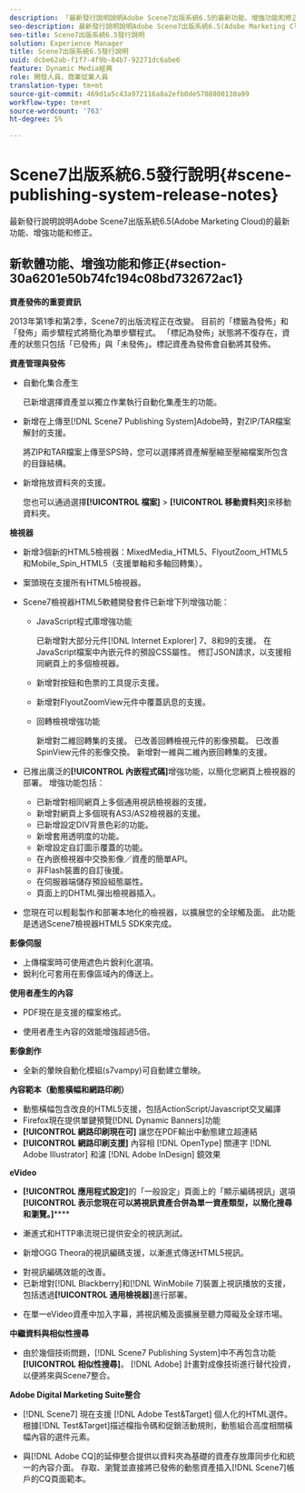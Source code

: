 ```yaml
---
description: 「最新發行說明說明Adobe Scene7出版系統6.5的最新功能、增強功能和修正，這是Adobe Marketing CloudAdobe Experience Manager解決方案的一部分。」
seo-description: 最新發行說明說明Adobe Scene7出版系統6.5(Adobe Marketing Cloud)的最新功能、增強功能和修正。
seo-title: Scene7出版系統6.5發行說明
solution: Experience Manager
title: Scene7出版系統6.5發行說明
uuid: dcbe62ab-f1f7-4f9b-84b7-92271dc6abe6
feature: Dynamic Media經典
role: 開發人員，商業從業人員
translation-type: tm+mt
source-git-commit: 469d1a5c43a972116a8a2efb0de5708800130a99
workflow-type: tm+mt
source-wordcount: '763'
ht-degree: 5%

---
```



# Scene7出版系統6.5發行說明{#scene-publishing-system-release-notes}

最新發行說明說明Adobe Scene7出版系統6.5(Adobe Marketing Cloud)的最新功能、增強功能和修正。

## 新軟體功能、增強功能和修正{#section-30a6201e50b74fc194c08bd732672ac1}

**資產發佈的重要資訊**

2013年第1季和第2季，Scene7的出版流程正在改變。 目前的「標籤為發佈」和「發佈」兩步驟程式將簡化為單步驟程式。 「標記為發佈」狀態將不復存在，資產的狀態只包括「已發佈」與「未發佈」。標記資產為發佈會自動將其發佈。

**資產管理與發佈**

* 自動化集合產生

   已新增選擇資產並以獨立作業執行自動化集產生的功能。
* 新增在上傳至[!DNL Scene7 Publishing System]Adobe時，對ZIP/TAR檔案解封的支援。

   將ZIP和TAR檔案上傳至SPS時，您可以選擇將資產解壓縮至壓縮檔案所包含的目錄結構。

* 新增拖放資料夾的支援。

   您也可以通過選擇&#x200B;**[!UICONTROL 檔案]** > **[!UICONTROL 移動資料夾]**&#x200B;來移動資料夾。

**檢視器**

* 新增3個新的HTML5檢視器：MixedMedia_HTML5、FlyoutZoom_HTML5和Mobile_Spin_HTML5（支援單軸和多軸回轉集）。

<!-- 
  [More information](http://help.adobe.com/en_US/scene7/using/WS6E593DEA-7D81-4cd6-84B0-85E8BB274176.html#WS1c46793299cf21d77e926d1613177f0a020-8000.html).  -->
* 案頭現在支援所有HTML5檢視器。

<!--   [More information](http://help.adobe.com/en_US/scene7/using/WS6E593DEA-7D81-4cd6-84B0-85E8BB274176.html#WS1c46793299cf21d77e926d1613177f0a020-8000.html). -->
* Scene7檢視器HTML5軟體開發套件已新增下列增強功能：

   * JavaScript程式庫增強功能

      已新增對大部分元件[!DNL Internet Explorer] 7、8和9的支援。 在JavaScript檔案中內嵌元件的預設CSS屬性。 修訂JSON請求，以支援相同網頁上的多個檢視器。

   * 新增對按鈕和色票的工具提示支援。
   * 新增對FlyoutZoomView元件中覆蓋訊息的支援。
   * 回轉檢視增強功能

      新增對二維回轉集的支援。 已改善回轉檢視元件的影像預載。 已改善SpinView元件的影像交換。 新增對一維與二維內嵌回轉集的支援。

* 已推出廣泛的&#x200B;**[!UICONTROL 內嵌程式碼]**&#x200B;增強功能，以簡化您網頁上檢視器的部署。 增強功能包括：

   * 已新增對相同網頁上多個通用視訊檢視器的支援。
   * 新增對網頁上多個現有AS3/AS2檢視器的支援。
   * 已新增設定DIV背景色彩的功能。
   * 新增套用透明度的功能。
   * 新增設定自訂圖示覆蓋的功能。
   * 在內嵌檢視器中交換影像／資產的簡單API。
   * 非Flash裝置的自訂後援。
   * 在伺服器端儲存預設組態屬性。
   * 頁面上的DHTML彈出檢視器插入。

* 您現在可以輕鬆製作和部署本地化的檢視器，以擴展您的全球觸及面。 此功能是透過Scene7檢視器HTML5 SDK來完成。

**影像伺服**

* 上傳檔案時可使用遮色片銳利化選項。
* 銳利化可套用在影像區域內的傳送上。

**使用者產生的內容**

* PDF現在是支援的檔案格式。

<!--   [More information](http://help.adobe.com/en_US/scene7/using/WSe8b0455615e2dc47-2df907a712f31201b35-8000.html).  -->
* 使用者產生內容的效能增強超過5倍。

**影像創作**

* 全新的暈映自動化模組(s7vampy)可自動建立暈映。

**內容範本（動態橫幅和網路印刷）**

* 動態橫幅包含改良的HTML5支援，包括ActionScript/Javascript交叉編譯
* Firefox現在提供單鍵預覽[!DNL Dynamic Banners]功能
* **[!UICONTROL 網路印刷現在可]** 讓您在PDF輸出中動態建立超連結
* **[!UICONTROL 網路印刷支援]** 內容相 [!DNL OpenType] 關連字 [!DNL Adobe Illustrator] 和濾 [!DNL Adobe InDesign] 鏡效果

**eVideo**

* **[!UICONTROL 應用程式設定]**&#x200B;的「一般設定」頁面上的「顯示編碼視訊」選項&#x200B;**[!UICONTROL 表示您現在可以將視訊資產合併為單一資產類型，以簡化搜尋和瀏覽。]******

<!--   [More information](http://help.adobe.com/en_US/scene7/using/WSCCBA9D3A-06A3-4f29-AF6B-36CBB2A655F1.html).  -->

* 漸進式和HTTP串流現已提供安全的視訊測試。

<!--   [More information](http://help.adobe.com/en_US/scene7/using/WSd968ca97bf01df72-5efde3a123268dd80f5-8000.html). -->
* 新增OGG Theora的視訊編碼支援，以漸進式傳送HTML5視訊。

<!--   [More information](http://help.adobe.com/en_US/scene7/using/WSE86ACF2B-BD50-4c48-A1D7-9CD4405B62D0.html#WS1c46793299cf21d7-39fae9c1131ba8968f7-7fff.html). -->
* 對視訊編碼效能的改善。
* 已新增對[!DNL Blackberry]和[!DNL WinMobile 7]裝置上視訊播放的支援，包括透過&#x200B;**[!UICONTROL 通用檢視器]**&#x200B;進行部署。

<!--   [More information](http://help.adobe.com/en_US/scene7/using/WS6E593DEA-7D81-4cd6-84B0-85E8BB274176.html#WS1c46793299cf21d77e926d1613177f0a020-8000.html) or the [eVideo chapter](http://help.adobe.com/en_US/scene7/using/WS53492AE1-6029-45d8-BF80-F4B5CF33EB08.html). -->

* 在單一eVideo資產中加入字幕，將視訊觸及面擴展至聽力障礙及全球市場。

<!--   See [More information](http://help.adobe.com/en_US/scene7/using/WS98ca2e6790647c06-6f6f53e137b959f094-8000.html). -->

**中繼資料與相似性搜尋**

* 由於幾個技術問題，[!DNL Scene7 Publishing System]中不再包含功能&#x200B;**[!UICONTROL 相似性搜尋]**。 [!DNL Adobe] 計畫對成像技術進行替代投資，以便將來與Scene7整合。

**Adobe Digital Marketing Suite整合**

* [!DNL Scene7] 現在支援 [!DNL Adobe Test&Target] 個人化的HTML選件。根據[!DNL Test&Target]描述檔指令碼和促銷活動規則，動態組合高度相關橫幅內容的選件元素。

* 與[!DNL Adobe CQ]的延伸整合提供以資料夾為基礎的資產存放庫同步化和統一的內容介面。 存取、瀏覽並直接將已發佈的動態資產插入[!DNL Scene7]帳戶的CQ頁面範本。

